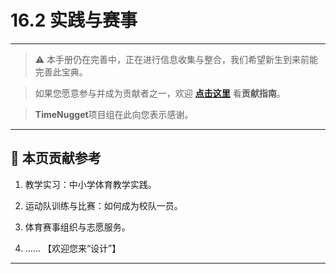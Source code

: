# 16.2 实践与赛事

---

> ⚠️ 本手册仍在完善中，正在进行信息收集与整合，我们希望新生到来前能完善此宝典。  

> 如果您愿意参与并成为贡献者之一，欢迎 **[点击这里](/CONTRIBUTING.md)** 看**贡献指南**。

> **TimeNugget**项目组在此向您表示感谢。

---

## 📌 本页贡献参考

1. 教学实习：中小学体育教学实践。

2. 运动队训练与比赛：如何成为校队一员。

3. 体育赛事组织与志愿服务。

4. ……  【欢迎您来“设计”】

---
